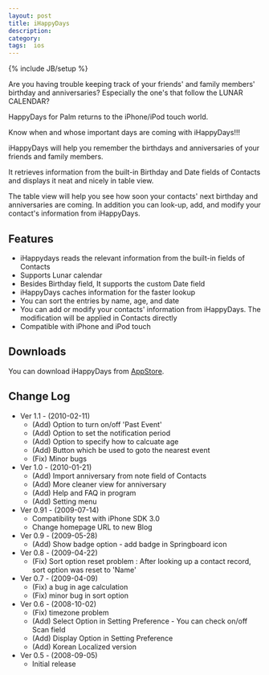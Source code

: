 ```yaml
---
layout: post
title: iHappyDays
description: 
category: 
tags:  ios
---
```

{% include JB/setup %}

Are you having trouble keeping track of your friends' and family members' birthday and
anniversaries? Especially the one's that follow the LUNAR CALENDAR?

HappyDays for Palm returns to the iPhone/iPod touch world.

Know when and whose important days are coming with iHappyDays!!!

iHappyDays will help you remember the birthdays and anniversaries of
your friends and family members. 

It retrieves information from the built-in Birthday and Date fields of Contacts and displays it neat
and nicely in table view.

The table view will help you see how soon your contacts' next birthday and anniversaries are coming.
In addition you can look-up, add, and modify your contact's information from iHappyDays.

## Features

-   iHappydays reads the relevant information from the built-in fields of Contacts
-   Supports Lunar calendar
-   Besides Birthday field, It supports the custom Date field
-   iHappyDays caches information for the faster lookup
-   You can sort the entries by name, age, and date
-   You can add or modify your contacts' information from iHappyDays. The modification will be
    applied in Contacts directly
-   Compatible with iPhone and iPod touch

## Downloads

You can download iHappyDays from [AppStore](http://tinyurl.com/y8qteqp).

## Change Log

-   Ver 1.1 - (2010-02-11)
    -   (Add) Option to turn on/off 'Past Event'
    -   (Add) Option to set the notification period
    -   (Add) Option to specify how to calcuate age
    -   (Add) Button which be used to goto the nearest event
    -   (Fix) Minor bugs
-   Ver 1.0 - (2010-01-21)
    -   (Add) Import anniversary from note field of Contacts
    -   (Add) More cleaner view for anniversary
    -   (Add) Help and FAQ in program
    -   (Add) Setting menu
-   Ver 0.91 - (2009-07-14)
    -   Compatibility test with iPhone SDK 3.0
    -   Change homepage URL to new Blog
-   Ver 0.9 - (2009-05-28)
    -   (Add) Show badge option - add badge in Springboard icon
-   Ver 0.8 - (2009-04-22)
    -   (Fix) Sort option reset problem : After looking up a contact record, sort option was reset to 'Name'
-   Ver 0.7 - (2009-04-09)
    -   (Fix) a bug in age calculation
    -   (Fix) minor bug in sort option
-   Ver 0.6 - (2008-10-02)
    -   (Fix) timezone problem
    -   (Add) Select Option in Setting Preference - You can check on/off Scan field
    -   (Add) Display Option in Setting Preference
    -   (Add) Korean Localized version
-   Ver 0.5 - (2008-09-05)
    -   Initial release

